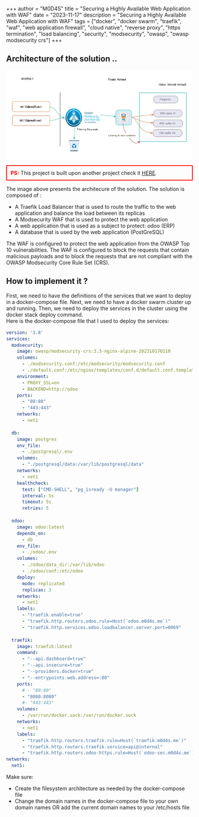 +++
author = "M0D4S"
title = "Securing a Highly Available Web Application with WAF"
date = "2023-11-17"
description = "Securing a Highly Available Web Application with WAF"
tags = ["docker", "docker swarm", "traefik", "waf", "web application firewall", "cloud native", "reverse proxy", "https termination", "load balancing", "security", "modsecurity", "owasp", "owasp modsecurity crs"]
+++

## Architecture of the solution ..
<!-- Import an image of the architecture -->
![Modsecurity with HA architecture](/images/portfolio/modsecurity/arch.png)

<!-- PS: This project is built upon another project check it here -->
<p style="border: 2px solid red; padding: 10px;">
<strong style="color: red;">PS:</strong> This project is built upon another project check it <a href="/post/traefik_lb/" target="_blank">HERE</a>.
</p>

<p>
The image above presents the architecure of the solution. The solution is composed of :
<ul>
<li>A Traefik Load Balancer that is used to route the traffic to the web application and balance the load between its replicas</li>
<li>A Modsecurity WAF that is used to protect the web application</li>
<li>A web application that is used as a subject to protect: odoo (ERP)</li>
<li>A database that is used by the web application (PostGreSQL)</li>
</ul>

The WAF is configured to protect the web application from the OWASP Top 10 vulnerabilities. The WAF is configured to block the requests that contain malicious payloads and to block the requests that are not compliant with the OWASP Modsecurity Core Rule Set (CRS).

## How to implement it ?
<p>
First, we need to have the definitions of the services that we want to deploy in a docker-compose file. Next, we need to have a docker swarm cluster up and running. Then, we need to deploy the services in the cluster using the docker stack deploy command. <br>
Here is the docker-compose file that I used to deploy the services:

```yaml
version: '3.8'
services:
  modsecurity:
    image: owasp/modsecurity-crs:3.3-nginx-alpine-202310170110
    volumes:
      - ./modsecurity.conf:/etc/modsecurity/modsecurity.conf
      - ./default.conf:/etc/nginx/templates/conf.d/default.conf.template
    environment:
      - PROXY_SSL=on 
      - BACKEND=http://odoo
    ports:
      - "80:80"
      - "443:443"
    networks:
      - net1

  db:
    image: postgres
    env_file:
      - ./postgresql/.env
    volumes:
      - "./postgresql/data:/var/lib/postgresql/data"
    networks:
      - net1
    healthcheck:
      test: ["CMD-SHELL", "pg_isready -U manager"]
      interval: 5s
      timeout: 5s
      retries: 5

  odoo:
    image: odoo:latest
    depends_on:
      - db
    env_file:
      - ./odoo/.env
    volumes:
      - ./odoo/data_dir:/var/lib/odoo
      - ./odoo/conf:/etc/odoo
    deploy:
      mode: replicated
      replicas: 3
    networks:
      - net1
    labels:
      - "traefik.enable=true"
      - "traefik.http.routers.odoo.rule=Host(`odoo.m0d4s.me`)"
      - "traefik.http.services.odoo.loadbalancer.server.port=8069"

  traefik:
    image: traefik:latest
    command:
      - "--api.dashboard=true"
      - "--api.insecure=true"
      - "--providers.docker=true"
      - "--entrypoints.web.address=:80"
    ports:
      # - "80:80"
      - "8080:8080"
      #- "443:443"
    volumes:
      - /var/run/docker.sock:/var/run/docker.sock
    networks:
      - net1
    labels:
      - "traefik.http.routers.traefik.rule=Host(`traefik.m0d4s.me`)"
      - "traefik.http.routers.traefik.service=api@internal"
      - "traefik.http.routers.odoo-https.rule=Host(`odoo-sec.m0d4s.me`)"
networks:
  net1:
```

Make sure:
<ul>
<li>Create the filesystem architecture as needed by the docker-compose file</li>
<li>Change the domain names in the docker-compose file to your own domain names OR add the current domain names to your /etc/hosts file</li>
</ul>

